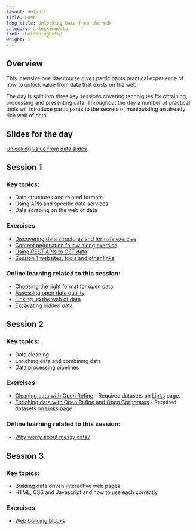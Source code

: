 ```yaml
---
layout: default
title: Home
long_title: Unlocking Data from the Web
category: unlockingdata
link: /UnlockingData/
weight: 1
---
```


## Overview

This intensive one day course gives participants practical experience of how to unlock value from data that exists on the web.
 
The day is split into three key sessions covering techniques for obtaining, processing and presenting data. Throughout the day a number of practical tools will introduce participants to the secrets of manipulating an already rich web of data. 

## Slides for the day

[Unlocking value from data slides](/resources/Unlocking_Data_slides.pdf)

## Session 1

### Key topics:
* Data structures and related formats
* Using APIs and specific data services
* Data scraping on the web of data

### Exercises
* [Discovering data structures and formats exercise](/resources/Datastructuresandformats.pdf)
* [Content negotiation follow along exercise](requests.html)
* [Using REST APIs to GET data](/resources/UsingRESTAPIstoGETdata.pdf)
* [Session 1 websites, tools and other links](Links/#Session1)

### Online learning related to this session:

* [Choosing the right format for open data](http://theodi.github.io/ODI-eLearning/en/module9/main.html)
* [Assessing open data quality](http://theodi.github.io/ODI-eLearning/en/module5/main.html)
* [Linking up the web of data](http://theodi.github.io/ODI-eLearning/en/module13/main.html)
* [Excavating hidden data](http://theodi.github.io/ODI-eLearning/en/module12/main.html)

## Session 2

### Key topics:
* Data cleaning
* Enriching data and combining data
* Data processing pipelines

### Exercises
* [Cleaning data with Open Refine](/resources/Cleaning_Exercise.pdf) - Required datasets on [Links](Links/#Session2) page.
* [Enriching data with Open Refine and Open Corporates](/resources/odt/Enrichingdata.pdf) - Required datasets on [Links](Links/#Session2) page.

### Online learning related to this session:

* [Why worry about messy data?](http://theodi.github.io/ODI-eLearning/en/module11/main.html)

## Session 3

### Key topics:
* Building data driven interactive web pages
* HTML, CSS and Javascript and how to use each correctly

### Exercises
* [Web building blocks](/resources/Web_building_blocks.pdf)
